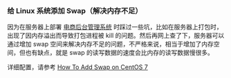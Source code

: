 ### 给 Linux 系统添加 Swap（解决内存不足）

因为在服务器上部署 [电商后台管理系统](http://project.vigor666.com/) 时踩过一些坑，比如在服务器上打包时，出现了因内存溢出而导致打包进程被 kill 的问题。然后再网上查了下，服务器可以通过增加 swap 空间来解决内存不足的问题，不严格来说，相当于增加了内存空间，但也有缺点，就是 swap 的读写数据的速度会比内存的读写数据慢很多。

详细配置，请参考 [How To Add Swap on CentOS 7](https://www.digitalocean.com/community/tutorials/how-to-add-swap-on-centos-7) 